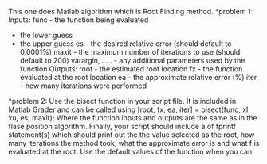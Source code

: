 This one does Matlab algorithm which is Root Finding method. 
 *problem 1: Inputs:
func - the function being evaluated
 - the lower guess
 - the upper guess
es - the desired relative error (should default to 0.0001%)
maxit - the maximum number of iterations to use (should default to 200)
varargin, . . . - any additional parameters used by the function
Outputs:
root - the estimated root location
fx - the function evaluated at the root location
ea - the approximate relative error (%)
iter - how many iterations were performed

 *problem 2: Use the bisect function in your script file. It is included in Matlab Grader and can be called using
[root, fx, ea, iter] = bisect(func, xl, xu, es, maxit);
Where the function inputs and outputs are the same as in the flase position algorithm.
Finally, your script should include a of fprintf statement(s) which should print out the the value selected as the root, how many iterations the method took, what the approximate error is and what f is evaluated at the root. Use the default values of the function when you can.
